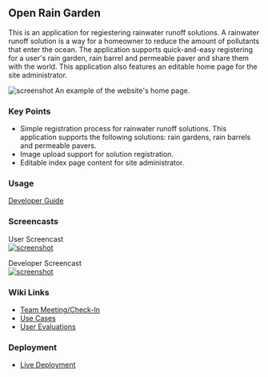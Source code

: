 ## Open Rain Garden

This is an application for regiestering rainwater runoff solutions. A rainwater runoff solution is a way for a homeowner to reduce the amount of pollutants that enter the ocean. The application supports quick-and-easy registering for a user's rain garden, rain barrel and permeable paver and share them with the world. This application also features an editable home page for the site administrator. 

![screenshot](https://raw.githubusercontent.com/OpenRainGarden/OpenRainGarden/version-1.1/public/usecase3/homepage.jpg)
An example of the website's home page.

### Key Points
- Simple registration process for rainwater runoff solutions. This application supports the following solutions: rain gardens, rain barrels and permeable pavers.
- Image upload support for solution registration.
- Editable index page content for site administrator.

### Usage

[Developer Guide](https://github.com/OpenRainGarden/OpenRainGarden/wiki/Developer-Guide)

### Screencasts

User Screencast  
[![screenshot](https://raw.githubusercontent.com/OpenRainGarden/OpenRainGarden/version-1.1/public/install/yt-user.png)](https://www.youtube.com/watch?v=OGkJtrqba_A)


Developer Screencast  
[![screenshot](https://raw.githubusercontent.com/OpenRainGarden/OpenRainGarden/version-1.1/public/install/yt-developer.png)](https://www.youtube.com/watch?v=5RLiTqGaDks)

### Wiki Links

* [Team Meeting/Check-In](https://github.com/OpenRainGarden/OpenRainGarden/wiki/Team-Meetings-&-Check-In)
* [Use Cases](https://github.com/OpenRainGarden/OpenRainGarden/wiki/Use-Cases-3.0)
* [User Evaluations](hhttps://github.com/OpenRainGarden/OpenRainGarden/wiki/User-Evaluations)

### Deployment
* [Live Deployment](http://openraingarden.openraingarden.cloudbees.net/)
